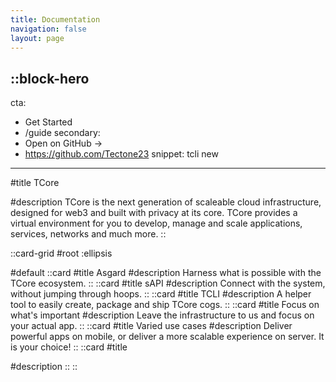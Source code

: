 ```yaml
---
title: Documentation
navigation: false
layout: page
---
```


::block-hero
---
cta:
  - Get Started
  - /guide
secondary:
  - Open on GitHub →
  - https://github.com/Tectone23
snippet: tcli new
---

#title
TCore

#description
TCore is the next generation of scaleable cloud infrastructure, designed for web3 and built with privacy at its core. TCore provides a virtual environment for you to develop, manage and scale applications, services, networks and much more.
::

::card-grid
#root
:ellipsis

#default
  ::card
  #title
  Asgard
  #description
  Harness what is possible with the TCore ecosystem.
  ::
  ::card
  #title
  sAPI
  #description
  Connect with the system, without jumping through hoops.
  ::
  ::card
  #title
  TCLI
  #description
  A helper tool to easily create, package and ship TCore cogs.
  ::
  ::card
  #title
  Focus on what's important
  #description
  Leave the infrastructure to us and focus on your actual app.
  ::
  ::card
  #title
  Varied use cases
  #description
  Deliver powerful apps on mobile, or deliver a more scalable experience on server. It is your choice!
  ::
  ::card
  #title
  
  #description
  ::
::
